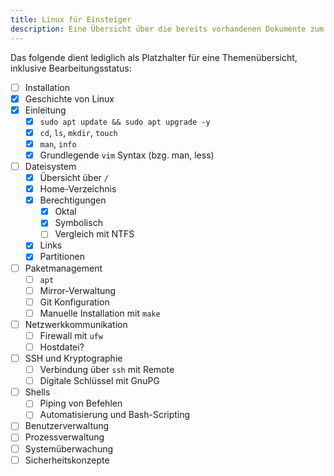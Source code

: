 ```yaml
---
title: Linux für Einsteiger
description: Eine Übersicht über die bereits vorhandenen Dokumente zum Thema Linux für Einsteiger.
---
```


Das folgende dient lediglich als Platzhalter für eine Themenübersicht, inklusive Bearbeitungsstatus:

- [ ] Installation
- [x] Geschichte von Linux
- [x] Einleitung
    - [x] `sudo apt update && sudo apt upgrade -y`
    - [x] `cd`, `ls`, `mkdir`, `touch`
    - [x] `man`, `info`
    - [x] Grundlegende `vim` Syntax (bzg. man, less)
- [ ] Dateisystem
    - [x] Übersicht über `/`
    - [x] Home-Verzeichnis
    - [x] Berechtigungen
        - [x] Oktal
        - [x] Symbolisch
        - [ ] Vergleich mit NTFS
    - [x] Links
    - [x] Partitionen
- [ ] Paketmanagement
    - [ ] `apt`
    - [ ] Mirror-Verwaltung
    - [ ] Git Konfiguration
    - [ ] Manuelle Installation mit `make`
- [ ] Netzwerkkommunikation
    - [ ] Firewall mit `ufw`
    - [ ] Hostdatei?
- [ ] SSH und Kryptographie
    - [ ] Verbindung über `ssh` mit Remote
    - [ ] Digitale Schlüssel mit GnuPG
- [ ] Shells
    - [ ] Piping von Befehlen
    - [ ] Automatisierung und Bash-Scripting
- [ ] Benutzerverwaltung
- [ ] Prozessverwaltung
- [ ] Systemüberwachung
- [ ] Sicherheitskonzepte
